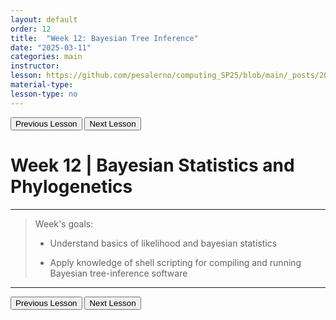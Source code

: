 ```yaml
---
layout: default
order: 12
title:  "Week 12: Bayesian Tree Inference"
date: "2025-03-11"
categories: main
instructor: 
lesson: https://github.com/pesalerno/computing_SP25/blob/main/_posts/2025-02-25-7_Week_7.md
material-type: 
lesson-type: no
---
```


<a href="https://pesalerno.github.io/computing_SP25/main/2025/03/11/11_Week_11.html"><button>Previous Lesson</button></a>   <a href="https://pesalerno.github.io/computing_SP25/main/2025/04/08/13_Week_13.html"><button>Next Lesson</button></a>  

# Week 12 | Bayesian Statistics and Phylogenetics

------------
>Week's goals: 
>
>- Understand basics of likelihood and bayesian statistics
>
>- Apply knowledge of shell scripting for compiling and running Bayesian tree-inference software
>
--------------

<a href="https://pesalerno.github.io/computing_SP25/main/2025/03/11/11_Week_11.html"><button>Previous Lesson</button></a>   <a href="https://pesalerno.github.io/computing_SP25/main/2025/04/08/13_Week_13.html"><button>Next Lesson</button></a>  
